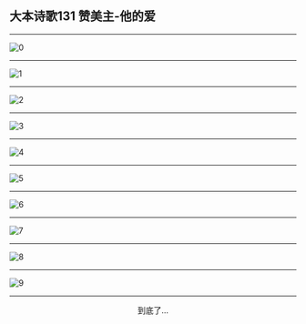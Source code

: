
## 大本诗歌131 赞美主-他的爱
        
<div id="aplayer0"></div>

<div id="aplayer1"></div>

<div id="aplayer2"></div>

---

<img alt="0" data-original="/data/d0126/0.png">

---

<img alt="1" data-original="/data/d0126/1.png">

---

<img alt="2" data-original="/data/d0126/2.png">

---

<img alt="3" data-original="/data/d0126/3.png">

---

<img alt="4" data-original="/data/d0126/4.png">

---

<img alt="5" data-original="/data/d0126/5.png">

---

<img alt="6" data-original="/data/d0126/6.png">

---

<img alt="7" data-original="/data/d0126/7.png">

---

<img alt="8" data-original="/data/d0126/8.png">

---

<img alt="9" data-original="/data/d0126/9.png">

---

<p style="text-align: center">到底了...</p>

<script src="/js/dist-view.js"></script>

<script>
MAIN.id = 'd0126';
        
const ap0 = new APlayer({
    container: document.getElementById('aplayer0'),
    volume: 1,
    loop: 'none',
    preload: 'none',
    audio: [{
        name: 'D131.mp3',
        artist: '大本诗歌',
        url: 'https://res.wx.qq.com/voice/getvoice?mediaid=MzI0NTk3MDM5M18yMjQ3NTE5MTg4',
        cover: '/favicon'
    }]
});
const ap1 = new APlayer({
    container: document.getElementById('aplayer1'),
    volume: 1,
    loop: 'none',
    preload: 'none',
    audio: [{
        name: 'D131第一节领唱.mp3',
        artist: '大本诗歌',
        url: 'https://res.wx.qq.com/voice/getvoice?mediaid=MzI0NTk3MDM5M18yMjQ3NTE5MTg5',
        cover: '/favicon'
    }]
});
const ap2 = new APlayer({
    container: document.getElementById('aplayer2'),
    volume: 1,
    loop: 'none',
    preload: 'none',
    audio: [{
        name: 'D131教唱版.mp3',
        artist: '大本诗歌',
        url: 'https://res.wx.qq.com/voice/getvoice?mediaid=MzI0NTk3MDM5M18yMjQ3NTE5MTkw',
        cover: '/favicon'
    }]
});
</script>
